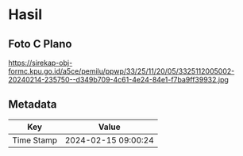 # Hasil

## Foto C Plano

https://sirekap-obj-formc.kpu.go.id/a5ce/pemilu/ppwp/33/25/11/20/05/3325112005002-20240214-235750--d349b709-4c61-4e24-84e1-f7ba9ff39932.jpg


## Metadata

| Key        | Value               |
| ---------- | ------------------- |
| Time Stamp | 2024-02-15 09:00:24 |



